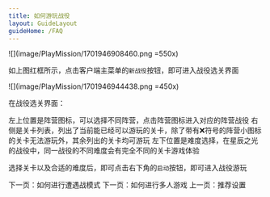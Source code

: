 ```yaml
---
title: 如何游玩战役
layout: GuideLayout
guideHome: /FAQ
---
```


![](image/PlayMission/1701946908460.png =550x)

如上图红框所示，点击客户端主菜单的`新战役`按钮，即可进入战役选关界面

![](image/PlayMission/1701946944438.png =450x)

在战役选关界面：

左上位置是阵营图标，可以选择不同阵营，点击阵营图标进入对应的阵营战役
右侧是关卡列表，列出了当前能已经可以游玩的关卡，除了带有:x:符号的阵营小图标的关卡无法游玩外，其余列出的关卡均可游玩
左下位置是难度选择，在星辰之光的战役中，同一战役的不同难度会有完全不同的关卡游戏体验

选择关卡以及合适的难度后，即可点击右下角的`启动`按钮，即可进入战役游玩

<GuideButton to="/FAQ/QuickStart/PlaySkirmish">下一页：如何进行遭遇战模式</GuideButton>
<GuideButton to="/FAQ/QuickStart/PlayOnline">下一页：如何进行多人游戏</GuideButton>
<GuideButton to="/FAQ/QuickStart/ESSetting">上一页：推荐设置</GuideButton>
